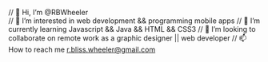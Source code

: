 // 👋 Hi, I’m @RBWheeler<br>
// 👀 I’m interested in web development && programming mobile apps
// 🌱 I’m currently learning Javascript && Java && HTML && CSS3
// 💞️ I’m looking to collaborate on remote work as a graphic designer || web developer
// 📫 How to reach me r.bliss.wheeler@gmail.com

